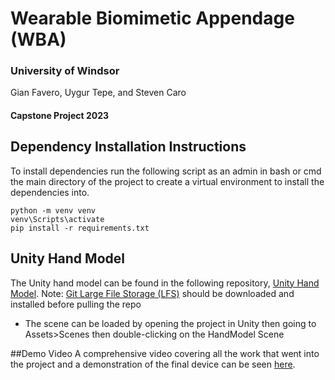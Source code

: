 # Wearable Biomimetic Appendage (WBA)

### University of Windsor
Gian Favero, Uygur Tepe, and Steven Caro
#### Capstone Project 2023

## Dependency Installation Instructions
To install dependencies run the following script as an admin in bash or cmd the main directory of the project to create a virtual environment to install the dependencies into.

```
python -m venv venv
venv\Scripts\activate
pip install -r requirements.txt
```

## Unity Hand Model
The Unity hand model can be found in the following repository, [Unity Hand Model](https://github.com/utepe/UnityHandModel). Note: [Git Large File Storage (LFS)](https://git-lfs.com/) should be downloaded and installed before pulling the repo
 - The scene can be loaded by opening the project in Unity then going to Assets>Scenes then double-clicking on the HandModel Scene

 ##Demo Video
 A comprehensive video covering all the work that went into the project and a demonstration of the final device can be seen [here](https://www.youtube.com/watch?v=UIM3DzoZ4W8).